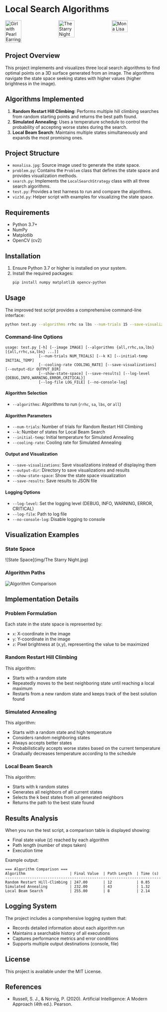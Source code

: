# Local Search Algorithms

<div style="display: flex; justify-content: space-between; margin-bottom: 20px;">
    <img src="img/Meisje_met_de_parel.jpg" width="32%" alt="Girl with Pearl Earring">
    <img src="img/The Starry Night.jpg" width="32%" alt="The Starry Night">
    <img src="img/monalisa.jpg" width="32%" alt="Mona Lisa">
</div>

## Project Overview

This project implements and visualizes three local search algorithms to find optimal points on a 3D surface generated from an image. The algorithms navigate the state space seeking states with higher values (higher brightness in the image).

## Algorithms Implemented

1. **Random Restart Hill Climbing**: Performs multiple hill climbing searches from random starting points and returns the best path found.
2. **Simulated Annealing**: Uses a temperature schedule to control the probability of accepting worse states during the search.
3. **Local Beam Search**: Maintains multiple states simultaneously and expands the most promising ones.

## Project Structure

- `monalisa.jpg`: Source image used to generate the state space.
- `problem.py`: Contains the `Problem` class that defines the state space and provides visualization methods.
- `search.py`: Implements the `LocalSearchStrategy` class with all three search algorithms.
- `test.py`: Provides a test harness to run and compare the algorithms.
- `viz3d.py`: Helper script with examples for visualizing the state space.

## Requirements

- Python 3.7+
- NumPy
- Matplotlib
- OpenCV (cv2)

## Installation

1. Ensure Python 3.7 or higher is installed on your system.
2. Install the required packages:
   ```bash
   pip install numpy matplotlib opencv-python
   ```

## Usage

The improved test script provides a comprehensive command-line interface:

```bash
python test.py --algorithms rrhc sa lbs --num-trials 15 --save-visualizations
```

### Command-line Options

```
usage: test.py [-h] [--image IMAGE] [--algorithms {all,rrhc,sa,lbs} [{all,rrhc,sa,lbs} ...]]
               [--num-trials NUM_TRIALS] [--k K] [--initial-temp INITIAL_TEMP]
               [--cooling-rate COOLING_RATE] [--save-visualizations] [--output-dir OUTPUT_DIR]
               [--show-state-space] [--save-results] [--log-level {DEBUG,INFO,WARNING,ERROR,CRITICAL}]
               [--log-file LOG_FILE] [--no-console-log]
```

#### Algorithm Selection
- `--algorithms`: Algorithms to run (`rrhc`, `sa`, `lbs`, or `all`)

#### Algorithm Parameters
- `--num-trials`: Number of trials for Random Restart Hill Climbing
- `--k`: Number of states for Local Beam Search
- `--initial-temp`: Initial temperature for Simulated Annealing
- `--cooling-rate`: Cooling rate for Simulated Annealing

#### Output and Visualization
- `--save-visualizations`: Save visualizations instead of displaying them
- `--output-dir`: Directory to save visualizations and results
- `--show-state-space`: Show the state space visualization
- `--save-results`: Save results to JSON file

#### Logging Options
- `--log-level`: Set the logging level (DEBUG, INFO, WARNING, ERROR, CRITICAL)
- `--log-file`: Path to log file
- `--no-console-log`: Disable logging to console

## Visualization Examples

### State Space
![State Space](img/The Starry Night.jpg)

### Algorithm Paths
![Algorithm Comparison](img/monalisa.jpg)

## Implementation Details

### Problem Formulation
Each state in the state space is represented by:
- `x`: X-coordinate in the image
- `y`: Y-coordinate in the image
- `z`: Pixel brightness at (x,y), representing the value to be maximized

### Random Restart Hill Climbing
This algorithm:
- Starts with a random state
- Repeatedly moves to the best neighboring state until reaching a local maximum
- Restarts from a new random state and keeps track of the best solution found

### Simulated Annealing
This algorithm:
- Starts with a random state and high temperature
- Considers random neighboring states
- Always accepts better states
- Probabilistically accepts worse states based on the current temperature
- Gradually decreases temperature according to the schedule

### Local Beam Search
This algorithm:
- Starts with k random states
- Generates all neighbors of all current states
- Selects the k best states from all generated neighbors
- Returns the path to the best state found

## Results Analysis

When you run the test script, a comparison table is displayed showing:
- Final state value (z) reached by each algorithm
- Path length (number of steps taken)
- Execution time

Example output:
```
=== Algorithm Comparison ===
Algorithm                    | Final Value  | Path Length  | Time (s)  
----------------------------------------------------------------------
Random Restart Hill-Climbing | 247.00       | 12           | 0.85      
Simulated Annealing          | 232.00       | 43           | 1.32      
Local Beam Search            | 255.00       | 8            | 2.14      
```

## Logging System

The project includes a comprehensive logging system that:
- Records detailed information about each algorithm run
- Maintains a searchable history of all executions
- Captures performance metrics and error conditions
- Supports multiple output destinations (console, file)

## License

This project is available under the MIT License.

## References

- Russell, S. J., & Norvig, P. (2020). Artificial Intelligence: A Modern Approach (4th ed.). Pearson.